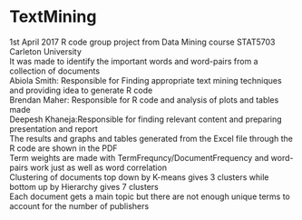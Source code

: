 # TextMining
1st April 2017 R code group project from Data Mining course STAT5703 Carleton University                                            
It was made to identify the important words and word-pairs from a collection of documents                            
Abiola Smith: Responsible for Finding appropriate text mining techniques and providing idea to generate R code       
Brendan Maher: Responsible for R code and analysis of plots and tables made                                          
Deepesh Khaneja:Responsible for finding relevant content and preparing presentation and report                       
The results and graphs and tables generated from the Excel file through the R code are shown in the PDF              
Term weights are made with TermFrequncy/DocumentFrequency and word-pairs work just as well as word correlation     
Clustering of documents top down by K-means gives 3 clusters while bottom up by Hierarchy gives 7 clusters           
Each document gets a main topic but there are not enough unique terms to account for the number of publishers
